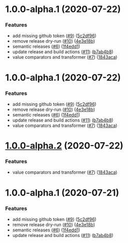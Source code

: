 # 1.0.0-alpha.1 (2020-07-22)


### Features

* add missing github token ([#9](https://github.com/Gusto/validate-rb/issues/9)) ([5c2df96](https://github.com/Gusto/validate-rb/commit/5c2df967bfcc645c68639e443e33160ab5a4f9aa))
* remove release dry-run ([#10](https://github.com/Gusto/validate-rb/issues/10)) ([4e3e18b](https://github.com/Gusto/validate-rb/commit/4e3e18b3c49c92906a1f6e186e346863f2a7faab))
* semantic releases ([#6](https://github.com/Gusto/validate-rb/issues/6)) ([1f4edd1](https://github.com/Gusto/validate-rb/commit/1f4edd18072fb00840e16eca895c8ae91ede2258))
* update release and build actions ([#11](https://github.com/Gusto/validate-rb/issues/11)) ([b7ab4b8](https://github.com/Gusto/validate-rb/commit/b7ab4b8909e2d0afcce2d5db98615dc6a4c1eaf3))
* value comparators and transformer ([#7](https://github.com/Gusto/validate-rb/issues/7)) ([1843aca](https://github.com/Gusto/validate-rb/commit/1843acac9d3812576e7b906d477528a72a3c64c8))

# 1.0.0-alpha.1 (2020-07-22)


### Features

* add missing github token ([#9](https://github.com/Gusto/validate-rb/issues/9)) ([5c2df96](https://github.com/Gusto/validate-rb/commit/5c2df967bfcc645c68639e443e33160ab5a4f9aa))
* remove release dry-run ([#10](https://github.com/Gusto/validate-rb/issues/10)) ([4e3e18b](https://github.com/Gusto/validate-rb/commit/4e3e18b3c49c92906a1f6e186e346863f2a7faab))
* semantic releases ([#6](https://github.com/Gusto/validate-rb/issues/6)) ([1f4edd1](https://github.com/Gusto/validate-rb/commit/1f4edd18072fb00840e16eca895c8ae91ede2258))
* update release and build actions ([#11](https://github.com/Gusto/validate-rb/issues/11)) ([b7ab4b8](https://github.com/Gusto/validate-rb/commit/b7ab4b8909e2d0afcce2d5db98615dc6a4c1eaf3))
* value comparators and transformer ([#7](https://github.com/Gusto/validate-rb/issues/7)) ([1843aca](https://github.com/Gusto/validate-rb/commit/1843acac9d3812576e7b906d477528a72a3c64c8))

# [1.0.0-alpha.2](https://github.com/Gusto/validate-rb/compare/v1.0.0-alpha.1...v1.0.0-alpha.2) (2020-07-22)


### Features

* value comparators and transformer ([#7](https://github.com/Gusto/validate-rb/issues/7)) ([1843aca](https://github.com/Gusto/validate-rb/commit/1843acac9d3812576e7b906d477528a72a3c64c8))

# 1.0.0-alpha.1 (2020-07-21)


### Features

* add missing github token ([#9](https://github.com/Gusto/validate-rb/issues/9)) ([5c2df96](https://github.com/Gusto/validate-rb/commit/5c2df967bfcc645c68639e443e33160ab5a4f9aa))
* remove release dry-run ([#10](https://github.com/Gusto/validate-rb/issues/10)) ([4e3e18b](https://github.com/Gusto/validate-rb/commit/4e3e18b3c49c92906a1f6e186e346863f2a7faab))
* semantic releases ([#6](https://github.com/Gusto/validate-rb/issues/6)) ([1f4edd1](https://github.com/Gusto/validate-rb/commit/1f4edd18072fb00840e16eca895c8ae91ede2258))
* update release and build actions ([#11](https://github.com/Gusto/validate-rb/issues/11)) ([b7ab4b8](https://github.com/Gusto/validate-rb/commit/b7ab4b8909e2d0afcce2d5db98615dc6a4c1eaf3))
